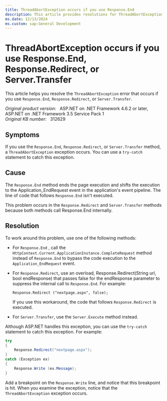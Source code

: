 ```yaml
---
title: ThreadAbortException occurs if you use Response.End
description: This article provides resolutions for ThreadAbortException error that occurs if you use Response.End, Response.Redirect, or Server.Transfer.
ms.date: 12/13/2024
ms.custom: sap:General Development
---
```

# ThreadAbortException occurs if you use Response.End, Response.Redirect, or Server.Transfer

This article helps you resolve the `ThreadAbortException` error that occurs if you use `Response.End`, `Response.Redirect`, or `Server.Transfer`.

_Original product version:_ &nbsp; ASP.NET on .NET Framework 4.6.2 or later, ASP.NET on .NET Framework 3.5 Service Pack 1  
_Original KB number:_ &nbsp; 312629

## Symptoms

If you use the `Response.End`, `Response.Redirect`, or `Server.Transfer` method, a `ThreadAbortException` exception occurs. You can use a `try-catch` statement to catch this exception.

## Cause

The `Response.End` method ends the page execution and shifts the execution to the Application_EndRequest event in the application's event pipeline. The line of code that follows `Response.End` isn't executed.

This problem occurs in the `Response.Redirect` and `Server.Transfer` methods because both methods call Response.End internally.

## Resolution

To work around this problem, use one of the following methods:

- For `Response.End` , call the `HttpContext.Current.ApplicationInstance.CompleteRequest` method instead of `Response.End` to bypass the code execution to the `Application_EndRequest` event.
- For `Response.Redirect`, use an overload, Response.Redirect(String url, bool endResponse) that passes false for the endResponse parameter to suppress the internal call to `Response.End`. For example:

  ```aspx-csharp
  Response.Redirect ("nextpage.aspx", false);
  ```

    If you use this workaround, the code that follows `Response.Redirect` is executed.
- For `Server.Transfer`, use the `Server.Execute` method instead.

Although ASP.NET handles this exception, you can use the `try-catch` statement to catch this exception. For example:

```csharp
try
{
    Response.Redirect("nextpage.aspx");
}
catch (Exception ex)
{
    Response.Write (ex.Message);
}
```

Add a breakpoint on the `Response.Write` line, and notice that this breakpoint is hit. When you examine the exception, notice that the `ThreadAbortException` exception occurs.
